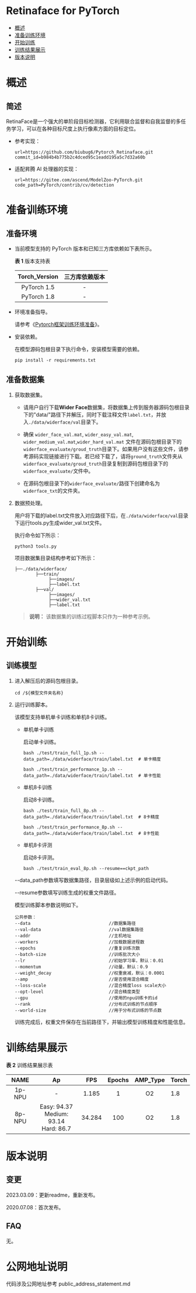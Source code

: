 # Retinaface for PyTorch

-   [概述](概述.md)
-   [准备训练环境](准备训练环境.md)
-   [开始训练](开始训练.md)
-   [训练结果展示](训练结果展示.md)
-   [版本说明](版本说明.md)



# 概述

## 简述

RetinaFace是一个强大的单阶段目标检测器，它利用联合监督和自我监督的多任务学习，可以在各种目标尺度上执行像素方面的目标定位。

- 参考实现：

  ```
  url=https://github.com/biubug6/Pytorch_Retinaface.git
  commit_id=b984b4b775b2c4dced95c1eadd195a5c7d32a60b
  ```

- 适配昇腾 AI 处理器的实现：

  ```
  url=https://gitee.com/ascend/ModelZoo-PyTorch.git
  code_path=PyTorch/contrib/cv/detection
  ```


# 准备训练环境

## 准备环境

- 当前模型支持的 PyTorch 版本和已知三方库依赖如下表所示。

  **表 1**  版本支持表

  | Torch_Version      | 三方库依赖版本                                 |
  | :--------: | :----------------------------------------------------------: |
  | PyTorch 1.5 | - |
  | PyTorch 1.8 | - |
  
- 环境准备指导。

  请参考《[Pytorch框架训练环境准备](https://www.hiascend.com/document/detail/zh/ModelZoo/pytorchframework/ptes)》。
  
- 安装依赖。

  在模型源码包根目录下执行命令，安装模型需要的依赖。
  ```
  pip install -r requirements.txt
  ```


## 准备数据集

1. 获取数据集。

   - 请用户自行下载**Wider Face**数据集，将数据集上传到服务器源码包根目录下的"data/"路径下并解压，同时下载注释文件`label.txt`，并放入`./data/widerface/val`目录下。 
   
   - 确保 `wider_face_val.mat`, `wider_easy_val.mat`, `wider_medium_val.mat`,`wider_hard_val.mat` 文件在源码包根目录下的`widerface_evaluate/groud_truth`目录下。如果用户没有这些文件，请参考源码实现链接进行下载。若已经下载了，请将`ground_truth`文件夹从`widerface_evaluate/groud_truth`目录复制到源码包根目录下的`widerface_evaluate/`文件中。
   
   - 在源码包根目录下的`widerface_evaluate/`路径下创建命名为`widerface_txt`的文件夹。

2. 数据预处理。

    用户将下载的label.txt文件放入对应路径下后，在`./data/widerface/val`目录下运行tools.py生成wider_val.txt文件。
    
    执行命令如下所示：
    ```
    python3 tools.py
    ```
   项目数据集目录结构参考如下所示：

   ```
   ├──./data/widerface/
           ├──train/
                ├──images/
                ├──label.txt
           ├──val/
                ├──images/
                ├──wider_val.txt
                ├──label.txt
   ```
   > **说明：** 
   >该数据集的训练过程脚本只作为一种参考示例。


# 开始训练

## 训练模型

1. 进入解压后的源码包根目录。

   ```
   cd /${模型文件夹名称} 
   ```

2. 运行训练脚本。

   该模型支持单机单卡训练和单机8卡训练。

   - 单机单卡训练

     启动单卡训练。

     ```
     bash ./test/train_full_1p.sh --data_path=./data/widerface/train/label.txt  # 单卡精度
     
     bash ./test/train_performance_1p.sh --data_path=./data/widerface/train/label.txt  # 单卡性能
     ```

   - 单机8卡训练

     启动8卡训练。
   
     ```
     bash ./test/train_full_8p.sh --data_path=./data/widerface/train/label.txt  # 8卡精度
     
     bash ./test/train_performance_8p.sh --data_path=./data/widerface/train/label.txt  # 8卡性能
     ```

   - 单机8卡评测

     启动8卡评测。

     ```
     bash ./test/train_eval_8p.sh --resume==ckpt_path
     ```

   --data_path参数填写数据集路径，目录层级如上述示例的启动代码。
   
   --resume参数填写训练生成的权重文件路径。
   
   模型训练脚本参数说明如下。
   
   ```
   公共参数：
   --data                              //数据集路径
   --val-data                          //val数据集路径
   --addr                              //主机地址
   --workers                           //加载数据进程数      
   --epochs                            //重复训练次数
   --batch-size                        //训练批次大小
   --lr                                //初始学习率，默认：0.01
   --momentum                          //动量，默认：0.9
   --weight_decay                      //权重衰减，默认：0.0001
   --amp                               //是否使用混合精度
   --loss-scale                        //混合精度loss scale大小
   --opt-level                         //混合精度类型
   --gpu                               //使用的npu训练卡的id
   --rank                              //分布式训练的节点顺序
   --world-size                        //用于分布式训练的节点数
   ```
   
   训练完成后，权重文件保存在当前路径下，并输出模型训练精度和性能信息。

# 训练结果展示

**表 2**  训练结果展示表

| NAME    | Ap    |  FPS | Epochs | AMP_Type |Torch |
| :-----: | :----: | :--: | :----: | :------: | ---- |
| 1p-NPU  | -     | 1.185| 1      |       O2 |  1.8 |
| 8p-NPU  | Easy: 94.37 <br> Medium: 93.14 <br> Hard: 86.7 | 34.284 | 100    |        O2 |  1.8 |


# 版本说明

## 变更

2023.03.09：更新readme，重新发布。

2020.07.08：首次发布。

## FAQ

无。

# 公网地址说明

代码涉及公网地址参考 public_address_statement.md
